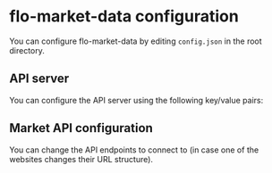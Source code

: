 # flo-market-data configuration

You can configure flo-market-data by editing `config.json` in the root directory.

## API server

You can configure the API server using the following key/value pairs:

## Market API configuration

You can change the API endpoints to connect to (in case one of the websites changes their URL structure).



